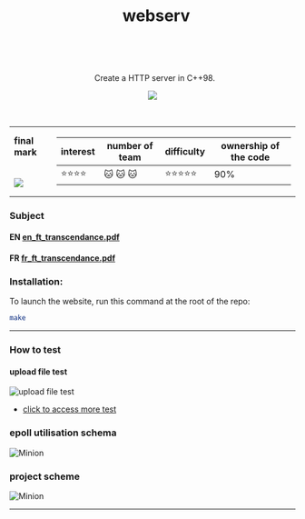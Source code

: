 <h1 align="center">
   <b font size="15" face="arial" >webserv<br><br></font></b></h1>
   <p align="center">
    Create a HTTP server in C++98.
   <br>
 <p align="center">
 <img src="https://img.shields.io/badge/c++-4895ef?style=for-the-badge&logo=c++&logoColor=white">
</p>
</br>

<table  align="center">
<td>
 <b face="arial" >final mark<br><br></font></b></p>
 <img src="https://github.com/xibaochat/webserve/blob/master/webserv_mark.png">

</td>
<td>

| interest                     | number of team          | difficulty                        |ownership of the code |
| ---------------------------- | ----------              | ----------                        |----------------------|
|    :star::star::star::star:  |   :cat: :cat: :cat:     |  :star::star::star::star::star:   | 90%                |

</td>
</tr>
</table>

### Subject
#### EN [en_ft_transcendance.pdf](https://github.com/xibaochat/webserve/blob/master/webserver_en.subject.pdf)
#### FR [fr_ft_transcendance.pdf](https://github.com/xibaochat/webserve/blob/master/webserver_fr.subject.pdf)


### Installation:
To launch the website, run this command at the root of the repo:

```bash
make
```
---

### How to test

#### upload file test

![upload file test](https://github.com/xibaochat/webserve/blob/master/Static%20Upload.gif)

* [click to access more test](https://github.com/xibaochat/webserve/blob/master/tests/how_to_test.md)


### epoll utilisation schema
![Minion](https://github.com/xibaochat/webserve/blob/master/http_server_epoll.png)

### project scheme
![Minion](https://github.com/xibaochat/webserve/blob/master/webserv_scheme.svg)

---


